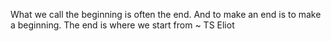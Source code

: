 What we call the beginning is often the end. And to make an end is to make a beginning. The end is where we start from ~ TS Eliot